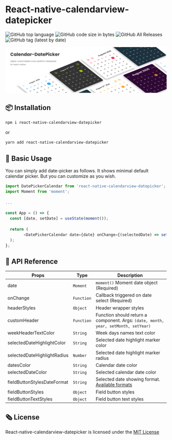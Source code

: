 # React-native-calendarview-datepicker
![GitHub top language](https://img.shields.io/github/languages/top/RavisaraDev/react-native-calendarview-datepicker?color=yellow&style=flat-square) ![GitHub code size in bytes](https://img.shields.io/github/languages/code-size/RavisaraDev/react-native-calendarview-datepicker?color=greenlabel=size&style=flat-square) ![GitHub All Releases](https://img.shields.io/github/downloads/RavisaraDev/react-native-calendarview-datepicker/total?color=%2300A3FF&logo=Github&style=flat-square) ![GitHub tag (latest by date)](https://img.shields.io/github/v/tag/RavisaraDev/react-native-calendarview-datepicker?color=%23C678DD&label=version&style=flat-square)

![Encipher screenshot](./assets/banner.png?raw=true "Optional Title")

📦 Installation
----


```sh
npm i react-native-calendarview-datepicker
``` 
or

```sh
yarn add react-native-calendarview-datepicker
``` 

🚀 Basic Usage
----

You can simply add date-picker as follows. It shows minimal default calendar picker. But you can customize as you wish.
```javascript
import DatePickerCalendar from 'react-native-calendarview-datepicker';
import Moment from 'moment';

...

const App = () => {
  const [date, setDate] = useState(moment());

  return (
        <DatePickerCalendar date={date} onChange={(selectedDate) => setDate(selectedDate)}/>
  );
};
```

📑 API Reference
----

| Props| Type | Description 
| -------- | ------- | -------- |
| date | ```Moment``` | ```moment()``` Moment date object (Required)
| onChange |```Function```| Callback triggered on date select (Required)
| headerStyles | ```Object``` | Header wrapper styles
| customHeader | ```Function``` | Function should return a component. Args: ```(date, month, year, setMonth, setYear)```
| weekHeaderTextColor | ```String``` | Week days names text color
| selectedDateHighlightColor | ```String``` | Selected date highlight marker color
| selectedDateHighlightRadius | ```Number``` | Selected date highlight marker radius
| datesColor | ```String``` | Calendar date color
| selectedDateColor|  ```String``` | Selected calendar date color
| fieldButtonStylesDateFormat | ```String``` | Selected date showing format. [Available formats](https://momentjs.com/docs/#/parsing/string-format/)
| fieldButtonStyles | ```Object``` | Field button styles
| fieldButtonTextStyles | ```Object``` | Field button text styles


🗞 License
----

React-native-calendarview-datepicker is licensed under the [MIT License](/LICENSE)
